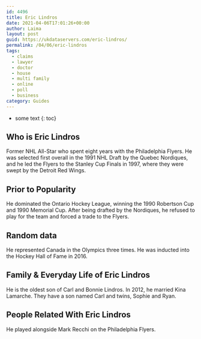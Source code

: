 ```yaml
---
id: 4496
title: Eric Lindros
date: 2021-04-06T17:01:26+00:00
author: Laima
layout: post
guid: https://ukdataservers.com/eric-lindros/
permalink: /04/06/eric-lindros
tags:
  - claims
  - lawyer
  - doctor
  - house
  - multi family
  - online
  - poll
  - business
category: Guides
---
```


* some text
{: toc}


## Who is Eric Lindros
                  
                  
                  
Former NHL All-Star who spent eight years with the Philadelphia Flyers. He was selected first overall in the 1991 NHL Draft by the Quebec Nordiques, and he led the Flyers to the Stanley Cup Finals in 1997, where they were swept by the Detroit Red Wings.
                  
              
            
              
            
                
                
                
## Prior to Popularity
                  
                  
                  
He dominated the Ontario Hockey League, winning the 1990 Robertson Cup and 1990 Memorial Cup. After being drafted by the Nordiques, he refused to play for the team and forced a trade to the Flyers.
                  
              
            
              
            
                
                
                
## Random data
                  
                  
                  
He represented Canada in the Olympics three times. He was inducted into the Hockey Hall of Fame in 2016.
                  
              
            
              
            
                
                
                
## Family & Everyday Life of Eric Lindros
                  
                  
                  
He is the oldest son of Carl and Bonnie Lindros. In 2012, he married Kina Lamarche. They have a son named Carl and twins, Sophie and Ryan.
                  
              
            
              
            
                
                
                
## People Related With Eric Lindros
                  
                  
                  
He played alongside Mark Recchi on the Philadelphia Flyers.
                  
              
            
              
            
                
              
            
              
              
            
            
              
            
          
          
          
